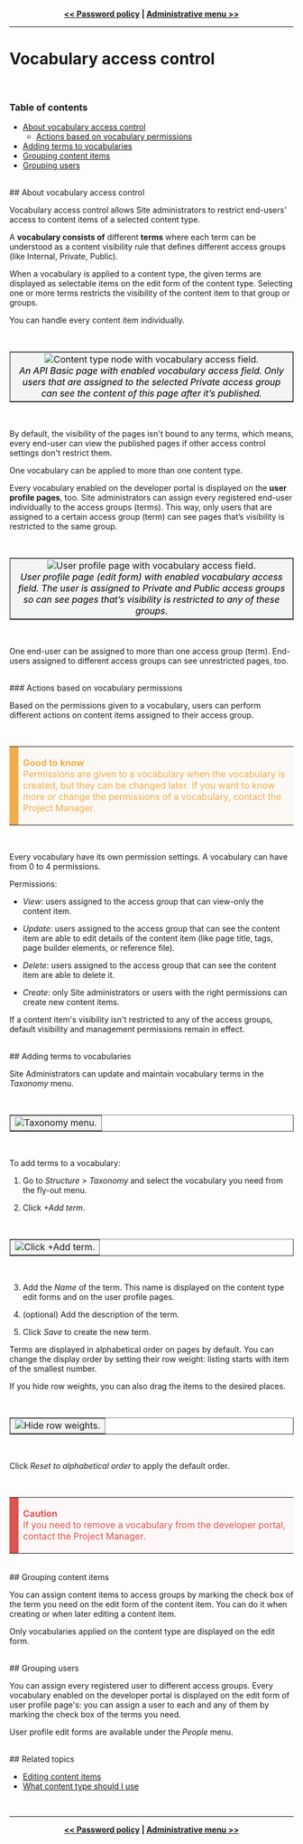 <!-- NAVIGATOR -->
<p align="center"><strong><a href="/admin/guides/user-management/password-policy"
alt="Password policy" target="_self"><< Password policy</a> |
<a href="/admin/guides/administrative-menu/administrative-menu"
alt="Administrative menu" target="_self">Administrative menu >></a></strong></p>

---

# Vocabulary access control

</br>

### Table of contents

- [About vocabulary access control](#about-vocabulary)
   - [Actions based on vocabulary permissions](#permissions)
- [Adding terms to vocabularies](#add-terms)
- [Grouping content items](#node-group)
- [Grouping users](#user-group)

</br>
## <a id="about-vocabulary"></a>About vocabulary access control
</br>

Vocabulary access control allows Site administrators to restrict end-users’ access to content items of a selected
content type.

A **vocabulary consists of** different **terms** where each term can be understood as a content visibility rule that
defines different access groups (like Internal, Private, Public).

When a vocabulary is applied to a content type, the
given terms are displayed as selectable items on the edit form of the content type. Selecting one or more terms
restricts the visibility of the content item to that group or groups.

You can handle every content item individually.

<!-- IMAGE -->
</br>
<table align="center" border="1">
	<tbody>
		<tr>
			<td bgcolor="#f3f4f4" align="center"><img align="center" alt="Content type node with vocabulary access field."
            src="@guide_path/assets/9520_vocab_access_field_ct_node.png" max-width="800">
            <div align="center"><em><font color="black">An API Basic page with enabled vocabulary access field. Only
            users that are assigned to the selected Private access group can see the content of this page after it’s published.</em>
			</font></div></td>
		</tr>
	</tbody>
</table>
</br>

By default, the visibility of the pages isn't bound to any terms, which means, every end-user can view the published
pages if other access control settings don't restrict them.

One vocabulary can be applied to more than one content type.

Every vocabulary enabled on the developer portal is displayed on the **user profile pages**, too. Site administrators
can assign every registered end-user individually to the access groups (terms). This way, only users that are assigned
to a certain access group (term) can see pages that’s visibility is restricted to the same group.

<!-- IMAGE -->
</br>
<table align="center" border="1">
	<tbody>
		<tr>
			<td bgcolor="#f3f4f4" align="center"><img align="center" alt="User profile page with vocabulary access field."
            src="@guide_path/assets/9520_vocab_access_field_user_node.png" max-width="800">
            <div align="center"><em><font color="black">User profile page (edit form) with enabled vocabulary access
            field. The user is assigned to Private and Public access groups so can see pages that’s visibility is
            restricted to any of these groups.</em>
			</font></div></td>
		</tr>
	</tbody>
</table>
</br>

One end-user can be assigned to more than one access group (term).
End-users assigned to different access groups can see unrestricted pages, too.

</br>
### <a id="permissions"></a>Actions based on vocabulary permissions

Based on the permissions given to a vocabulary, users can perform different actions on content items assigned to their
access group.

<!-- GOOD TO KNOW (YELLOW) NOTIFICATION -->
</br>
<table border="0" cellpadding="8" cellspacing="5" style="width: 100%">
	<tbody>
		<tr bgcolor="#fcf8f3">
			<td bgcolor="#f0ad4e" style="width: 1px"></td>
			<td width="100%"><p><font color="#f0ad4e"><strong>Good to know</strong></font>
            </br><font color="#f0ad4e">Permissions are given to a vocabulary when the vocabulary is created, but they
            can be changed later. If you want to know more or change the permissions of a vocabulary, contact the
            Project Manager.</font></p>
			</td>
		</tr>
	</tbody>
</table>
</br>

Every vocabulary have its own permission settings. A vocabulary can have from 0 to 4 permissions.

Permissions:

- _View_: users assigned to the access group that can view-only the content item.

- _Update_: users assigned to the access group that can see the content item are able to edit details of the
   content item (like page title, tags, page builder elements, or reference file).

- _Delete_: users assigned to the access group that can see the content item are able to delete it.

- _Create_: only Site administrators or users with the right permissions can create new content items.

If a content item's visibility isn't restricted to any of the access groups, default visibility and management
permissions remain in effect.

</br>
## <a id="add-terms"></a>Adding terms to vocabularies
</br>

Site Administrators can update and maintain vocabulary terms in the _Taxonomy_ menu.

<!-- IMAGE -->
</br>
<table align="center" border="1">
	<tbody>
		<tr>
			<td bgcolor="#f3f4f4" align="center"><img align="center" alt="Taxonomy menu."
            src="@guide_path/assets/9520_taxonomy_menu.png" max-width="800">
		</tr>
	</tbody>
</table>
</br>

To add terms to a vocabulary:

1. Go to _Structure_ > _Taxonomy_ and select the vocabulary you need from the fly-out menu.

2. Click _+Add term_.

<!-- IMAGE -->
</br>
<table align="center" border="1">
	<tbody>
		<tr>
			<td bgcolor="#f3f4f4" align="center"><img align="center" alt="Click +Add term."
            src="@guide_path/assets/9520_add_term.png" max-width="800">
		</tr>
	</tbody>
</table>
</br>

3. Add the _Name_ of the term. This name is displayed on the content type edit forms and on the user profile pages.

4. (optional) Add the description of the term.

5. Click _Save_ to create the new term.

Terms are displayed in alphabetical order on pages by default. You can change the display order by setting their
row weight: listing starts with item of the smallest number.

If you hide row weights, you can also drag the items to the desired places.

<!-- IMAGE -->
</br>
<table align="center" border="1">
	<tbody>
		<tr>
			<td bgcolor="#f3f4f4" align="center"><img align="center" alt="Hide row weights."
            src="@guide_path/assets/9520_hide_row_weigths.png" max-width="800">
		</tr>
	</tbody>
</table>
</br>

Click _Reset to alphabetical order_ to apply the default order.

<!-- WARNING (RED) NOTIFICATION -->
</br>
<table border="0" cellpadding="8" cellspacing="5" style="width: 100%">
	<tbody>
		<tr bgcolor="#fdf7f7">
			<td bgcolor="#d9534f" style="width: 1px"></td>
			<td width="100%"><p><font color="#d9534f"><b>Caution</b></font>
            </br><font color="#d9534f">If you need to remove a vocabulary from the developer portal, contact the Project
            Manager.</font></p>
			</td>
		</tr>
	</tbody>
</table>

</br>
## <a id="node-group"></a>Grouping content items
</br>

You can assign content items to access groups by marking the check box of the term you need on the edit form of the
content item. You can do it when creating or when later editing a content item.

Only vocabularies applied on the content type are displayed on the edit form.

</br>
## <a id="user-group"></a>Grouping users
</br>

You can assign every registered user to different access groups. Every vocabulary enabled on the developer portal is
displayed on the edit form of user profile page's: you can assign a user to each and any of them by marking the check
box of the terms you need.

User profile edit forms are available under the _People_ menu.

</br>
## Related topics

- [Editing content items](/admin/guides/content-management/content-management#editing-content-items)
- [What content type should I use](/admin/guides/what-content-type-should-i-use/what-content-type-should-i-use)

</br>

---

<!-- NAVIGATOR -->
<p align="center"><strong><a href="/admin/guides/user-management/password-policy"
alt="Password policy" target="_self"><< Password policy</a> |
<a href="/admin/guides/administrative-menu/administrative-menu"
alt="Administrative menu" target="_self">Administrative menu >></a></strong></p>